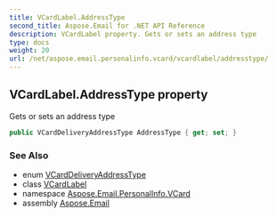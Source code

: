 ```yaml
---
title: VCardLabel.AddressType
second_title: Aspose.Email for .NET API Reference
description: VCardLabel property. Gets or sets an address type
type: docs
weight: 20
url: /net/aspose.email.personalinfo.vcard/vcardlabel/addresstype/
---
```

## VCardLabel.AddressType property

Gets or sets an address type

```csharp
public VCardDeliveryAddressType AddressType { get; set; }
```

### See Also

* enum [VCardDeliveryAddressType](../../vcarddeliveryaddresstype/)
* class [VCardLabel](../)
* namespace [Aspose.Email.PersonalInfo.VCard](../../vcardlabel/)
* assembly [Aspose.Email](../../../)


